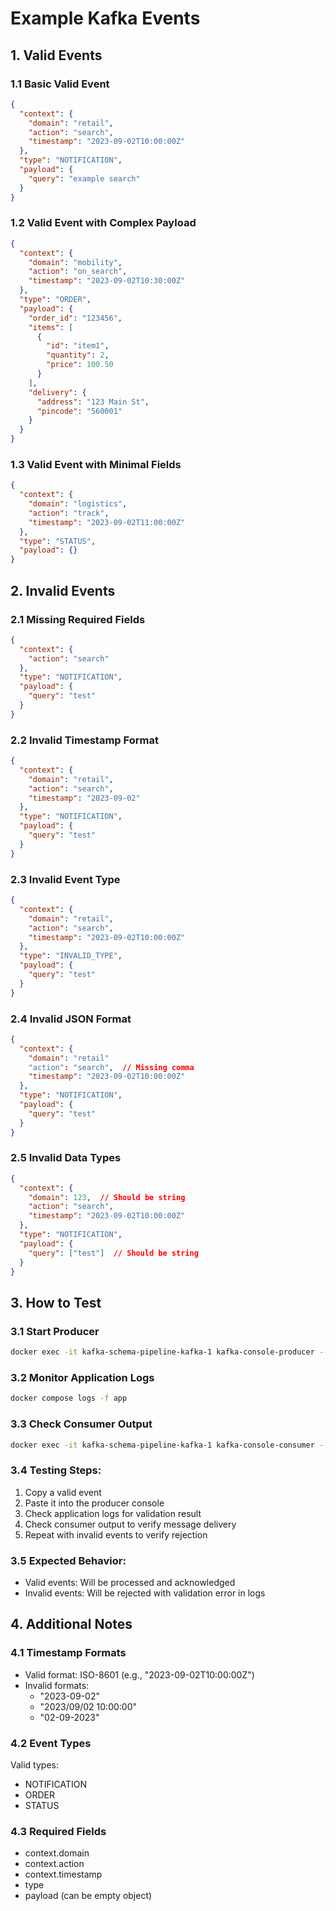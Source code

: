 # Example Kafka Events

## 1. Valid Events

### 1.1 Basic Valid Event
```json
{
  "context": {
    "domain": "retail",
    "action": "search",
    "timestamp": "2023-09-02T10:00:00Z"
  },
  "type": "NOTIFICATION",
  "payload": {
    "query": "example search"
  }
}
```

### 1.2 Valid Event with Complex Payload
```json
{
  "context": {
    "domain": "mobility",
    "action": "on_search",
    "timestamp": "2023-09-02T10:30:00Z"
  },
  "type": "ORDER",
  "payload": {
    "order_id": "123456",
    "items": [
      {
        "id": "item1",
        "quantity": 2,
        "price": 100.50
      }
    ],
    "delivery": {
      "address": "123 Main St",
      "pincode": "560001"
    }
  }
}
```

### 1.3 Valid Event with Minimal Fields
```json
{
  "context": {
    "domain": "logistics",
    "action": "track",
    "timestamp": "2023-09-02T11:00:00Z"
  },
  "type": "STATUS",
  "payload": {}
}
```

## 2. Invalid Events

### 2.1 Missing Required Fields
```json
{
  "context": {
    "action": "search"
  },
  "type": "NOTIFICATION",
  "payload": {
    "query": "test"
  }
}
```

### 2.2 Invalid Timestamp Format
```json
{
  "context": {
    "domain": "retail",
    "action": "search",
    "timestamp": "2023-09-02"
  },
  "type": "NOTIFICATION",
  "payload": {
    "query": "test"
  }
}
```

### 2.3 Invalid Event Type
```json
{
  "context": {
    "domain": "retail",
    "action": "search",
    "timestamp": "2023-09-02T10:00:00Z"
  },
  "type": "INVALID_TYPE",
  "payload": {
    "query": "test"
  }
}
```

### 2.4 Invalid JSON Format
```json
{
  "context": {
    "domain": "retail"
    "action": "search",  // Missing comma
    "timestamp": "2023-09-02T10:00:00Z"
  },
  "type": "NOTIFICATION",
  "payload": {
    "query": "test"
  }
}
```

### 2.5 Invalid Data Types
```json
{
  "context": {
    "domain": 123,  // Should be string
    "action": "search",
    "timestamp": "2023-09-02T10:00:00Z"
  },
  "type": "NOTIFICATION",
  "payload": {
    "query": ["test"]  // Should be string
  }
}
```

## 3. How to Test

### 3.1 Start Producer
```bash
docker exec -it kafka-schema-pipeline-kafka-1 kafka-console-producer --bootstrap-server localhost:9092 --topic events.input
```

### 3.2 Monitor Application Logs
```bash
docker compose logs -f app
```

### 3.3 Check Consumer Output
```bash
docker exec -it kafka-schema-pipeline-kafka-1 kafka-console-consumer --bootstrap-server localhost:9092 --topic events.input --from-beginning
```

### 3.4 Testing Steps:
1. Copy a valid event
2. Paste it into the producer console
3. Check application logs for validation result
4. Check consumer output to verify message delivery
5. Repeat with invalid events to verify rejection

### 3.5 Expected Behavior:
- Valid events: Will be processed and acknowledged
- Invalid events: Will be rejected with validation error in logs

## 4. Additional Notes

### 4.1 Timestamp Formats
- Valid format: ISO-8601 (e.g., "2023-09-02T10:00:00Z")
- Invalid formats:
  - "2023-09-02"
  - "2023/09/02 10:00:00"
  - "02-09-2023"

### 4.2 Event Types
Valid types:
- NOTIFICATION
- ORDER
- STATUS

### 4.3 Required Fields
- context.domain
- context.action
- context.timestamp
- type
- payload (can be empty object)
